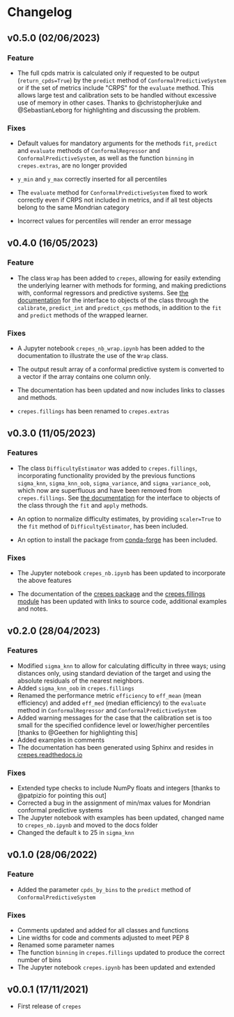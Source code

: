 # Changelog
	
## v0.5.0 (02/06/2023)

### Feature

- The full cpds matrix is calculated only if requested to be output (``return_cpds=True``) by the ``predict`` method of ``ConformalPredictiveSystem`` or if the set of metrics include "CRPS" for the ``evaluate`` method. This allows large test and calibration sets to be handled without excessive use of memory in other cases. Thanks to @christopherjluke and @SebastianLeborg for highlighting and discussing the problem.

### Fixes

- Default values for mandatory arguments for the methods ``fit``, ``predict`` and ``evaluate`` methods of ``ConformalRegressor`` and ``ConformalPredictiveSystem``, as well as the function ``binning`` in ``crepes.extras``, are no longer provided

- ``y_min`` and ``y_max`` correctly inserted for all percentiles

- The ``evaluate`` method for ``ConformalPredictiveSystem`` fixed to work correctly even if CRPS not included in metrics, and if all test objects belong to the same Mondrian category
	
- Incorrect values for percentiles will render an error message
	
## v0.4.0 (16/05/2023)

### Feature

- The class `Wrap` has been added to `crepes`, allowing for easily extending the underlying learner with methods for forming, and making predictions with, conformal regressors and predictive systems. See [the documentation](https://crepes.readthedocs.io/en/latest/crepes.html) for the interface to objects of the class through the `calibrate`, `predict_int` and `predict_cps` methods, in addition to the `fit` and `predict` methods of the wrapped learner.

### Fixes

- A Jupyter notebook `crepes_nb_wrap.ipynb` has been added to the documentation to illustrate the use of the `Wrap` class.

- The output result array of a conformal predictive system is converted to a vector if the array contains one column only.

- The documentation has been updated and now includes links to classes and methods.
	
- `crepes.fillings` has been renamed to `crepes.extras`
	
## v0.3.0 (11/05/2023)

### Features

- The class `DifficultyEstimator` was added to `crepes.fillings`, incorporating functionality provided by the previous functions `sigma_knn`, `sigma_knn_oob`, `sigma_variance`, and `sigma_variance_oob`, which now are superfluous and have been removed from `crepes.fillings`. See [the documentation](https://crepes.readthedocs.io/en/latest/crepes.fillings.html) for the interface to objects of the class through the `fit` and `apply` methods.

- An option to normalize difficulty estimates, by providing `scaler=True` to the `fit` method of `DifficultyEstimator`, has been included.

- An option to install the package from [conda-forge](https://anaconda.org/conda-forge/crepes) has been included.

### Fixes

- The Jupyter notebook `crepes_nb.ipynb` has been updated to incorporate the above features

- The documentation of the [crepes package](https://crepes.readthedocs.io/en/latest/crepes.html) and the [crepes.fillings module](https://crepes.readthedocs.io/en/latest/crepes.fillings.html) has been updated with links to source code, additional examples and notes.
	
## v0.2.0 (28/04/2023)

### Features

- Modified `sigma_knn` to allow for calculating difficulty in three ways; using distances only, using standard deviation of the target and using the absolute residuals of the nearest neighbors.
- Added `sigma_knn_oob` in `crepes.fillings`
- Renamed the performance metric `efficiency` to `eff_mean` (mean efficiency) and added `eff_med` (median efficiency) to the `evaluate` method in `ConformalRegressor` and `ConformalPredictiveSystem`
- Added warning messages for the case that the calibration set  is too small for the specified confidence level or lower/higher percentiles [thanks to @Geethen for highlighting this]
- Added examples in comments
- The documentation has been generated using Sphinx and resides in [crepes.readthedocs.io](https://crepes.readthedocs.io/en/latest/)

### Fixes

- Extended type checks to include NumPy floats and integers [thanks to @patpizio for pointing this out]
- Corrected a bug in the assignment of min/max values for Mondrian conformal predictive systems
- The Jupyter notebook with examples has been updated, changed name to `crepes_nb.ipynb` and moved to the docs folder 
- Changed the default `k` to 25 in `sigma_knn`

## v0.1.0 (28/06/2022)

### Feature

- Added the parameter `cpds_by_bins` to the `predict` method of `ConformalPredictiveSystem`

### Fixes

- Comments updated and added for all classes and functions
- Line widths for code and comments adjusted to meet PEP 8
- Renamed some parameter names
- The function `binning` in `crepes.fillings` updated to produce the correct number of bins
- The Jupyter notebook `crepes.ipynb` has been updated and extended

## v0.0.1 (17/11/2021)

- First release of `crepes`
